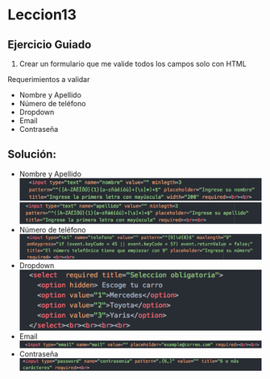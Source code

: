 # Leccion13

## Ejercicio Guiado

1. Crear un formulario que me valide todos los campos solo con HTML

Requerimientos a validar

- Nombre y Apellido
- Número de teléfono
- Dropdown
- Email
- Contraseña

## Solución:
- Nombre y Apellido
![imagen](https://github.com/GlisseLisbeth/Leccion13/blob/master/assest/img/Captura%20de%20pantalla%202017-03-05%20a%20las%2023.13.59.png)
![imagen](https://github.com/GlisseLisbeth/Leccion13/blob/master/assest/img/Captura%20de%20pantalla%202017-03-05%20a%20las%2023.14.21.png)
- Número de teléfono
![imagen](https://github.com/GlisseLisbeth/Leccion13/blob/master/assest/img/Captura%20de%20pantalla%202017-03-05%20a%20las%2023.14.32.png)
- Dropdown
![imagen](https://github.com/GlisseLisbeth/Leccion13/blob/master/assest/img/Captura%20de%20pantalla%202017-03-05%20a%20las%2023.30.03.png)
- Email
![imagen](https://github.com/GlisseLisbeth/Leccion13/blob/master/assest/img/Captura%20de%20pantalla%202017-03-05%20a%20las%2023.14.42.png)
- Contraseña
![imagen](https://github.com/GlisseLisbeth/Leccion13/blob/master/assest/img/Captura%20de%20pantalla%202017-03-05%20a%20las%2023.14.55.png)
